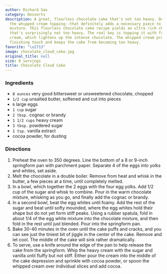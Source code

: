```yaml
---
author: Richard Sax
category: Desserts
description: A great, flourless chocolate cake that's not too heavy. Don't skip on
  the whipped cream topping--that definitely adds a necessary piece to the overall
  mixture. This flourless chocolate cake recipe yields an ultra rich chocolate dessert
  that's surprisingly not too heavy. The real key is topping it with freshly whipped
  cream, which lightens up the intense chocolate. The whipped cream provides the perfect
  finishing touch and keeps the cake from becoming too heavy.
favorite: "\u2713"
image: chocolate_cloud_cake.jpg
original_title: null
size: 8 servings
title: Chocolate Cloud Cake
---
```

### Ingredients

* `8 ounces` very good bittersweet or unsweetened chocolate, chopped
* `1/2 cup` unsalted butter, softened and cut into pieces
* `6` large eggs
* `1 cup` sugar
* `2 tbsp.` cognac or brandy
* `1 1/2 cups` heavy cream
* `3 tbsp.` powdered sugar
* `1 tsp.` vanilla extract
* cocoa powder, for dusting

### Directions

1. Preheat the oven to 350 degrees. Line the bottom of a 8 or 9-inch springform pan with parchment paper. Separate 4 of the eggs into yolks and whites, set aside.
2. Melt the chocolate in a double boiler. Remove from heat and whisk in the butter, a few pieces at a time, until completely melted.
3. In a bowl, which together the 2 eggs with the four egg yolks. Add 1/2 cup of the sugar and whisk to combine. Pour in the warm chocolate mixture, whisking as you go, and finally add the cognac or brandy.
4. In a second bowl, beat the egg whites until foamy. Add the rest of the sugar and beat until softy mounded, where the egg whites hold their shape but do not yet form stiff peaks. Using a rubber spatula, fold in about 1/4 of the egg white mixture into the chocolate mixture, and then fold in the rest until just blended. Pour into the springform pan.
5. Bake 30-40 minutes in the oven until the cake puffs and cracks, and you can see just the tiniest bit of jiggle in the center of the cake. Remove and let cool. The middle of the cake will sink rather dramatically.
6. To serve, use a knife around the edge of the pan to help release the cake from the springform. Whip the heavy cream with the sugar and vanilla until fluffy but not stiff. Either pour the cream into the middle of the cake depression and sprinkle with cocoa powder, or spoon the whipped cream over individual slices and add cocoa.